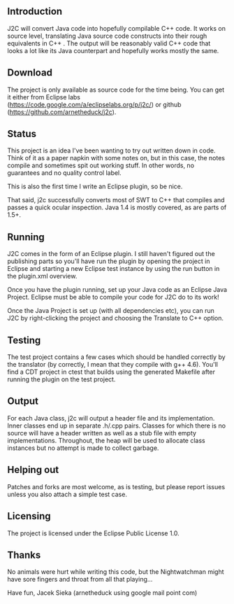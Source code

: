 Introduction
--
J2C will convert Java code into hopefully compilable C++ code. It works on
source level, translating Java source code constructs into their rough
equivalents in C++ . The output will be reasonably valid C++ code that looks a
lot like its Java counterpart and hopefully works mostly the same.

Download
--
The project is only available as source code for the time being. You can get it
either from Eclipse labs (https://code.google.com/a/eclipselabs.org/p/j2c/) or
github (https://github.com/arnetheduck/j2c).

Status
--
This project is an idea I've been wanting to try out written down in code.
Think of it as a paper napkin with some notes on, but in this case, the notes
compile and sometimes spit out working stuff. In other words, no guarantees 
and no quality control label.

This is also the first time I write an Eclipse plugin, so be nice.

That said, j2c successfully converts most of SWT to C++ that compiles and
passes a quick ocular inspection. Java 1.4 is mostly covered, as are parts
of 1.5+. 

Running
--
J2C comes in the form of an Eclipse plugin. I still haven't figured out the
publishing parts so you'll have run the plugin by opening the project in
Eclipse and starting a new Eclipse test instance by using the run button in the
plugin.xml overview.

Once you have the plugin running, set up your Java code as an Eclipse Java
Project. Eclipse must be able to compile your code for J2C do to its work!

Once the Java Project is set up (with all dependencies etc), you can run J2C by
right-clicking the project and choosing the Translate to C++ option.

Testing
--
The test project contains a few cases which should be handled correctly by the
translator (by correctly, I mean that they compile with g++ 4.6). You'll find
a CDT project in ctest that builds using the generated Makefile after running
the plugin on the test project.

Output
--
For each Java class, j2c will output a header file and its implementation.
Inner classes end up in separate .h/.cpp pairs. Classes for which there is
no source will have a header written as well as a stub file with empty
implementations. Throughout, the heap will be used to allocate class instances
but no attempt is made to collect garbage.

Helping out
--
Patches and forks are most welcome, as is testing, but please report issues
unless you also attach a simple test case.

Licensing
--
The project is licensed under the Eclipse Public License 1.0.

Thanks
--
No animals were hurt while writing this code, but the Nightwatchman
might have sore fingers and throat from all that playing...

Have fun,
Jacek Sieka (arnetheduck using google mail point com)

